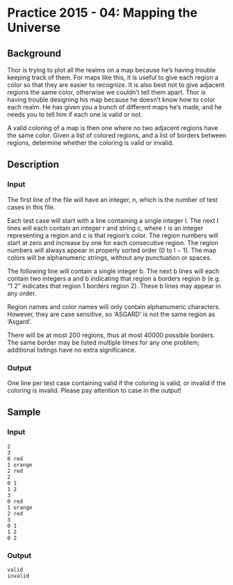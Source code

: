 # Practice 2015 - 04: Mapping the Universe

## Background
Thor is trying to plot all the realms on a map because he’s having trouble
keeping track of them. For maps like this, it is useful to give each region a
color so that they are easier to recognize. It is also best not to give adjacent
regions the same color, otherwise we couldn’t tell them apart. Thor is having
trouble designing his map because he doesn’t know how to color each realm. He
has given you a bunch of different maps he’s made, and he needs you to tell him
if each one is valid or not.

A valid coloring of a map is then one where no two adjacent regions have the
same color. Given a list of colored regions, and a list of borders between
regions, determine whether the coloring is valid or invalid.

## Description

### Input
The first line of the file will have an integer, n, which is the number of test
cases in this file.

Each test case will start with a line containing a single integer l. The next l
lines will each contain an integer r and string c, where r is an integer
representing a region and c is that region’s color. The region numbers will
start at zero and increase by one for each consecutive region. The region
numbers will always appear in properly sorted order (0 to l − 1). The map colors
will be alphanumeric strings, without any punctuation or spaces.

The following line will contain a single integer b. The next b lines will each
contain two integers a and b indicating that region a borders region
b (e.g. “1 2” indicates that region 1 borders region 2). These b lines
may appear in any order.

Region names and color names will only contain alphanumeric characters. However,
they are case sensitive, so ‘ASGARD’ is not the same region as ‘Asgard’.

There will be at most 200 regions, thus at most 40000 possible borders. The same
border may be listed multiple times for any one problem; additional listings
have no extra significance.

### Output
One line per test case containing valid if the coloring is valid, or invalid if
the coloring is invalid. Please pay attention to case in the output!

## Sample
### Input
```
2
3
0 red
1 orange
2 red
2
0 1
1 2
3
0 red
1 orange
2 red
3
0 1
1 2
0 2
```

### Output
```
valid
invalid
```
